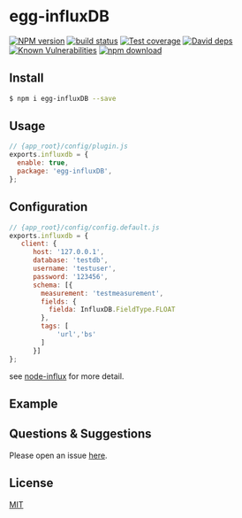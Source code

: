 # egg-influxDB

[![NPM version][npm-image]][npm-url]
[![build status][travis-image]][travis-url]
[![Test coverage][codecov-image]][codecov-url]
[![David deps][david-image]][david-url]
[![Known Vulnerabilities][snyk-image]][snyk-url]
[![npm download][download-image]][download-url]

[npm-image]: https://img.shields.io/npm/v/egg-influxDB.svg?style=flat-square
[npm-url]: https://npmjs.org/package/egg-influxDB
[travis-image]: https://img.shields.io/travis/eggjs/egg-influxDB.svg?style=flat-square
[travis-url]: https://travis-ci.org/eggjs/egg-influxDB
[codecov-image]: https://img.shields.io/codecov/c/github/eggjs/egg-influxDB.svg?style=flat-square
[codecov-url]: https://codecov.io/github/eggjs/egg-influxDB?branch=master
[david-image]: https://img.shields.io/david/eggjs/egg-influxDB.svg?style=flat-square
[david-url]: https://david-dm.org/eggjs/egg-influxDB
[snyk-image]: https://snyk.io/test/npm/egg-influxDB/badge.svg?style=flat-square
[snyk-url]: https://snyk.io/test/npm/egg-influxDB
[download-image]: https://img.shields.io/npm/dm/egg-influxDB.svg?style=flat-square
[download-url]: https://npmjs.org/package/egg-influxDB

<!--
Description here.
-->

## Install

```bash
$ npm i egg-influxDB --save
```

## Usage

```js
// {app_root}/config/plugin.js
exports.influxdb = {
  enable: true,
  package: 'egg-influxDB',
};
```

## Configuration

```js
// {app_root}/config/config.default.js
exports.influxdb = {
   client: {
      host: '127.0.0.1',
      database: 'testdb',
      username: 'testuser',
      password: '123456',
      schema: [{
        measurement: 'testmeasurement',
        fields: {
          fielda: InfluxDB.FieldType.FLOAT
        },
        tags: [
            'url','bs'
        ]
      }]
};
```

see [node-influx](https://node-influx.github.io/class/src/index.js~InfluxDB.html) for more detail.

## Example

<!-- example here -->

## Questions & Suggestions

Please open an issue [here](https://github.com/eggjs/egg/issues).

## License

[MIT](LICENSE)
